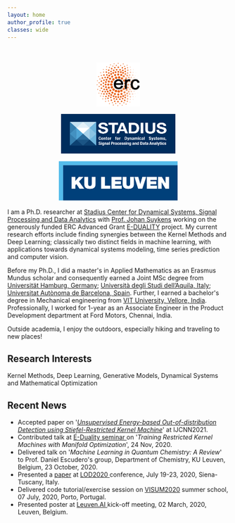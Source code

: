 ```yaml
---
layout: home
author_profile: true
classes: wide
---
```

<div align="middle" style="margin-top: 50px">
  <a href="https://www.esat.kuleuven.be/stadius/E/"><img class='logo' alt="logo_cnrs" src="assets/images/logo_erc.png" align="bottom" style="width:100px;height:100px;"></a>

  <a href="https://www.esat.kuleuven.be/stadius/"><img class='logo' alt="logo_cristal" src="assets/images/logo_stadius.png" align="bottom" style="width:260px;height:90px;"></a>

  <a href="https://www.kuleuven.be/english/"> <img class='logo' alt="logo_Lille1" src="assets/images/logo_kul.png" align="bottom" style="width:270px;height:90px;"></a>
</div>

I am a Ph.D. researcher at [Stadius Center for Dynamical Systems, Signal Processing and Data Analytics](https://www.esat.kuleuven.be/stadius/) with [Prof. Johan Suykens](https://www.esat.kuleuven.be/sista/members/suykens.html) working on the generously funded ERC Advanced Grant [E-DUALITY](https://www.esat.kuleuven.be/stadius/E/) project. My current research efforts include finding synergies between the Kernel Methods and Deep Learning; classically two distinct fields in machine learning, with applications towards dynamical systems modeling, time series prediction and computer vision.

Before my Ph.D., I did a master's in Applied Mathematics as an Erasmus Mundus scholar and consequently earned a Joint MSc degree from [Universität Hamburg, Germany](https://www.math.uni-hamburg.de/en.html); [Università degli Studi dell’Aquila, Italy](www.disim.univaq.it); [Universitat Autònoma de Barcelona, Spain](https://www.uab.cat/en/). Further, I earned a bachelor's degree in Mechanical engineering from [VIT University, Vellore, India](https://vit.ac.in/). Professionally, I worked for 1-year as an Associate Engineer in the Product Development department at Ford Motors, Chennai, India.

Outside academia, I enjoy the outdoors, especially hiking and traveling to new places!

## Research Interests
Kernel Methods, Deep Learning, Generative Models, Dynamical Systems and Mathematical Optimization


## Recent News

- Accepted paper on '[_Unsupervised Energy-based Out-of-distribution Detection using Stiefel-Restricted Kernel Machine_](https://arxiv.org/abs/2102.08443)' at IJCNN2021.  
- Contributed talk at [ E-Duality seminar ](https://www.esat.kuleuven.be/stadius/event.php?id=2227) on '_Training Restricted Kernel Machines with Manifold Optimization_', 24 Nov, 2020.
- Delivered talk on '_Machine Learning in Quantum Chemistry: A Review_' to Prof. Daniel Escudero's group, Department of Chemistry, KU Leuven, Belgium, 23 October, 2020.
- Presented a [paper](https://link.springer.com/chapter/10.1007\%2F978-3-030-64583-0_54)  at [ LOD2020 ](https://lod2020.icas.xyz/) conference, July 19-23, 2020, Siena-Tuscany, Italy.
- Delivered code tutorial/exercise session on [VISUM2020](http://visum.inesctec.pt/\#1479233408529-3f287766-e70b) summer school, 07 July, 2020, Porto, Portugal.
- Presented poster at [ Leuven.AI ](https://ai.kuleuven.be/news/kickoff-meeting-of-leuven.ai) kick-off meeting, 02 March, 2020, Leuven, Belgium.
